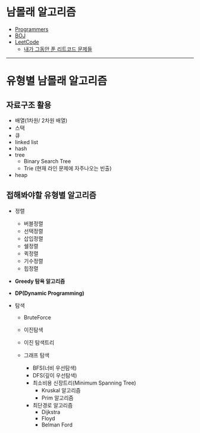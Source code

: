 # 남몰래 알고리즘 

- [Programmers](./남몰래알고리즘/프로그래머스)
- [BOJ](./남몰래알고리즘/백준)
- [LeetCode](./남몰래알고리즘/리트코드)
  - [내가 그동안 푼 리트코드 문제들](https://github.com/loveAlakazam/leetcode)

<hr>

# 유형별 남몰래 알고리즘

## 자료구조 활용

- 배열(1차원/ 2차원 배열)
- 스택
- 큐
- linked list
- hash
- tree
  - Binary Search Tree
  - Trie (현재 라인 문제에 자주나오는 빈출)
- heap

## 접해봐야할 유형별 알고리즘

- 정렬
  - 버블정렬
  - 선택정렬
  - 삽입정렬
  - 쉘정렬
  - 퀵정렬
  - 기수정렬
  - 힙정렬

- **Greedy 탐욕 알고리즘**
- **DP(Dynamic Programming)**

- 탐색 
  - BruteForce
  - 이진탐색
  - 이진 탐색트리
  
  - 그래프 탐색
    - BFS(너비 우선탐색)
    - DFS(깊이 우선탐색)
    - 최소비용 신장트리(Minimum Spanning Tree)
      - Kruskal 알고리즘
      - Prim 알고리즘
    - 최단경로 알고리즘
      - Dijkstra 
      - Floyd
      - Belman Ford
